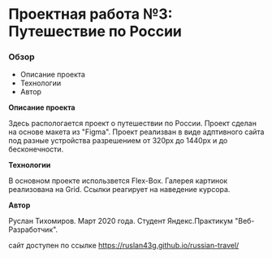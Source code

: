 # Проектная работа №3: Путешествие по России

### Обзор
* Описание проекта
* Технологии
* Автор

**Описание проекта**

Здесь распологается проект о путешествии по России. Проект сделан на основе макета из "Figma".
Проект реализван в виде адптивного сайта под разные устройства разрешением от 320px до 1440px и до бесконечности.


**Технологии**

В основном проекте использвется Flex-Box. Галерея картинок реализована на Grid. Ссылки реагирует на наведение курсора.

**Автор**

Руслан Тихомиров. Март 2020 года. Студент Яндекс.Практикум "Веб-Разработчик".

сайт доступен по ссылке https://ruslan43g.github.io/russian-travel/
